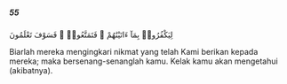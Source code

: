 ##### 55

<span class="ayah">لِيَكْفُرُوا۟ بِمَآ ءَاتَيْنَٰهُمْ ۚ فَتَمَتَّعُوا۟ ۖ فَسَوْفَ تَعْلَمُونَ</span>

<span class="ayah_translation">Biarlah mereka mengingkari nikmat yang telah Kami berikan kepada mereka; maka bersenang-senanglah kamu. Kelak kamu akan mengetahui (akibatnya).</span>
